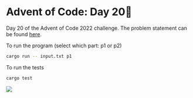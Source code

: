 # Advent of Code: Day 20🎄

Day 20 of the Advent of Code 2022 challenge. The problem statement can be found [here](https://adventofcode.com/2022/day/20).

To run the program (select which part: p1 or p2)
```bash
cargo run -- input.txt p1
```

To run the tests
```bash
cargo test
```

![](https://giphy.com/clips/bestfriends-best-friends-adopt-animal-adoption-FaHOtxa23Tb4wtygMg)
